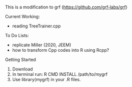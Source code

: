 This is a modification to grf (https://github.com/grf-labs/grf)

Current Working:
- reading TreeTrainer.cpp

To Do Lists:
- replicate Miller (2020, JEEM)
- how to transform Cpp codes into R using Rcpp? 

Getting Started
1. Download 
2. In terminal run: R CMD INSTALL /path/to/mygrf
3. Use library(mygrf) in your .R files.